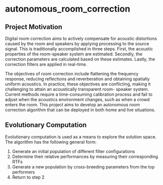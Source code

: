 # autonomous_room_correction

## Project Motivation
Digital room correction aims to actively compensate for acoustic distortions caused by the room and speakers by applying processing to the source signal. This is traditionally accomplished in three steps. First, the acoustic properties of the room-speaker system are estimated. Secondly, the correction parameters are calculated based on these estimates. Lastly, the correction filters are applied in real-time.

The objectives of room correction include flattening the frequency response, reducing reflections and reverberation and obtaining spatially uniform acoustics. In practice, these objectives are conflicting, making it challenging to attain an acoustically transparent room- speaker system. Current methods require a time-consuming calibration process and fail to adjust when the acoustics environment changes, such as when a crowd enters the room. This project aims to develop an autonomous room correction algorithm that can be deployed in both home and live situations.

## Evolutionary Computation
Evolutionary computation is used as a means to explore the solution space. The algorithm has the following general form:
1. Generate an initial population of different filter configurations
2. Determine their relative performances by measuring their corresponding RTFs
3. Generate a new population by cross-breeding parameters from the top performers
4. Return to step 2
